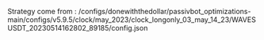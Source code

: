 Strategy come from : /configs/donewiththedollar/passivbot_optimizations-main/configs/v5.9.5/clock/may_2023/clock_longonly_03_may_14_23/WAVESUSDT_20230514162802_89185/config.json